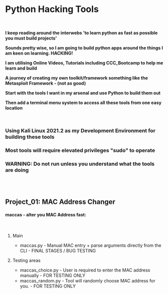 # Python Hacking Tools

<br />


**I keep reading around the interwebs 'to learn python as fast as possible you must build projects'**

**Sounds pretty wise, so I am going to build python apps around the things I am keen on learning. HACKING!**

**I am utilising Online Videos, Tutorials including CCC_Bootcamp to help me learn and build**

**A journey of creating my own toolkit/framework something like the Metasploit Framework - (not as good)**

**Start with the tools I want in my arsenal and use Python to build them out**

**Then add a terminal menu system to access all these tools from one easy location**


<br />


### Using Kali Linux 2021.2 as my Development Environment for building these tools

### Most tools will require elevated privileges "sudo" to operate

### WARNING: Do not run unless you understand what the tools are doing 


<br />

<br />


## Project_01: MAC Address Changer

#### maccas - alter you MAC Address fast:

<br />


  1. Main
      - maccas.py - Manual MAC entry + parse arguments directly from the CLI  - FINAL STAGES / BUG TESTING
  
  2. Testing areas
      - maccas_choice.py - User is required to enter the MAC address manually - FOR TESTING ONLY
      - maccas_random.py - Tool will randomly choose MAC address for you. - FOR TESTING ONLY
 
